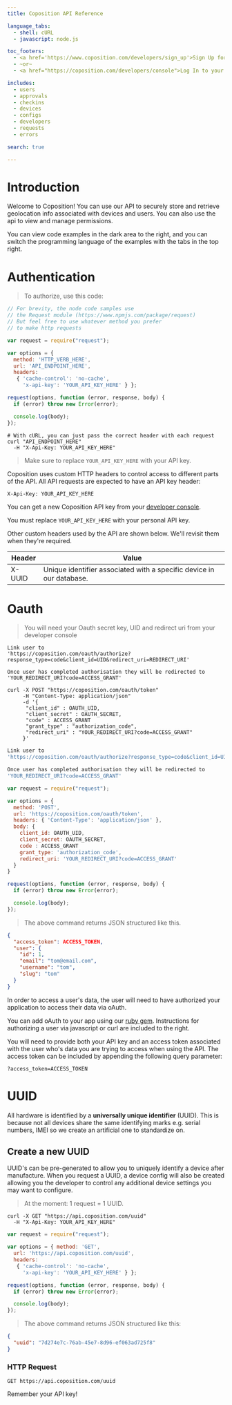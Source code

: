 ```yaml
---
title: Coposition API Reference

language_tabs:
  - shell: cURL
  - javascript: node.js

toc_footers:
  - <a href='https://www.coposition.com/developers/sign_up'>Sign Up for a Developer Key</a>
  - ~or~
  - <a href="https://coposition.com/developers/console">Log In to your Developer Console</a>

includes:
  - users
  - approvals
  - checkins
  - devices
  - configs
  - developers
  - requests
  - errors

search: true

---
```


# Introduction

Welcome to Coposition! You can use our API to securely store and retrieve geolocation info associated with devices and users. You can also use the api
to view and manage permissions.

You can view code examples in the dark area to the right, and you can switch the programming language of the examples with the tabs in the top right.

# Authentication

> To authorize, use this code:

```javascript
// For brevity, the node code samples use
// the Request module (https://www.npmjs.com/package/request)
// But feel free to use whatever method you prefer
// to make http requests

var request = require("request");

var options = {
  method: 'HTTP_VERB_HERE',
  url: 'API_ENDPOINT_HERE',
  headers:
   { 'cache-control': 'no-cache',
     'x-api-key': 'YOUR_API_KEY_HERE' } };

request(options, function (error, response, body) {
  if (error) throw new Error(error);

  console.log(body);
});

```

```shell
# With cURL, you can just pass the correct header with each request
curl "API_ENDPOINT_HERE"
  -H "X-Api-Key: YOUR_API_KEY_HERE"
```

> Make sure to replace `YOUR_API_KEY_HERE` with your API key.

Coposition uses custom HTTP headers to control access to different parts of the API. All API requests are expected to have an API key header:

`X-Api-Key: YOUR_API_KEY_HERE`

You can get a new Coposition API key from your [developer console](https://coposition.com/developers/console).

<aside class="notice">
You must replace <code>YOUR_API_KEY_HERE</code> with your personal API key.
</aside>

Other custom headers used by the API are shown below. We'll revisit them when they're required.

Header           | Value
---------------- | ------------------------------------------------------------------------
X-UUID           | Unique identifier associated with a specific device in our database.

# Oauth

> You will need your Oauth secret key, UID and redirect uri from your developer console

```shell
Link user to 
'https://coposition.com/oauth/authorize?response_type=code&client_id=UID&redirect_uri=REDIRECT_URI'

Once user has completed authorisation they will be redirected to 
'YOUR_REDIRECT_URI?code=ACCESS_GRANT'

curl -X POST "https://coposition.com/oauth/token"
     -H "Content-Type: application/json"
     -d '{
      "client_id" : OAUTH_UID,
      "client_secret" : OAUTH_SECRET,
      "code" : ACCESS_GRANT
      "grant_type" : "authorization_code",
      "redirect_uri" : "YOUR_REDIRECT_URI?code=ACCESS_GRANT"
     }'
```

```javascript
Link user to 
'https://coposition.com/oauth/authorize?response_type=code&client_id=UID&redirect_uri=REDIRECT_URI'

Once user has completed authorisation they will be redirected to 
'YOUR_REDIRECT_URI?code=ACCESS_GRANT'

var request = require("request");

var options = {
  method: 'POST',
  url: 'https://coposition.com/oauth/token',
  headers: { 'Content-Type': 'application/json' },
  body: { 
    client_id: OAUTH_UID,
    client_secret: OAUTH_SECRET,
    code : ACCESS_GRANT
    grant_type: 'authorization_code',
    redirect_uri: 'YOUR_REDIRECT_URI?code=ACCESS_GRANT'
  }
}

request(options, function (error, response, body) {
  if (error) throw new Error(error);

  console.log(body);
});
```
> The above command returns JSON structured like this.

```json
{
  "access_token": ACCESS_TOKEN,
  "user": {
    "id": 1,
    "email": "tom@email.com",
    "username": "tom",
    "slug": "tom"
  }
}
```

In order to access a user's data, the user will need to have authorized your application to access their data via oAuth.

You can add oAuth to your app using our <a href="https://github.com/earlymarket/omniauth-coposition-oauth2">ruby gem</a>. Instructions for authorizing a user via javascript or curl are included to the right.

You will need to provide both your API key and an access token associated with the user who's data you are trying to access when using the API. The access token can be included by appending the following query parameter:

<code>?access_token=ACCESS_TOKEN</code>

# UUID
All hardware is identified by a **universally unique identifier** (UUID). This is because not all devices share the same identifying marks e.g. serial numbers, IMEI so we create an
artificial one to standardize on.
## Create a new UUID
UUID's can be pre-generated to allow you to uniquely identify a device after manufacture. When you request a UUID, a device config will also be created allowing you the developer to control any additional device settings you may want to configure.

> At the moment: 1 request = 1 UUID.

```shell
curl -X GET "https://api.coposition.com/uuid"
  -H "X-Api-Key: YOUR_API_KEY_HERE"
```
```javascript
var request = require("request");

var options = { method: 'GET',
  url: 'https://api.coposition.com/uuid',
  headers:
   { 'cache-control': 'no-cache',
     'x-api-key': 'YOUR_API_KEY_HERE' } };

request(options, function (error, response, body) {
  if (error) throw new Error(error);

  console.log(body);
});
```

> The above command returns JSON structured like this:

```json
{
  "uuid": "7d274e7c-76ab-45e7-8d96-ef063ad725f8"
}
```

### HTTP Request
`GET https://api.coposition.com/uuid`

<aside class="success">
Remember your API key!
</aside>

